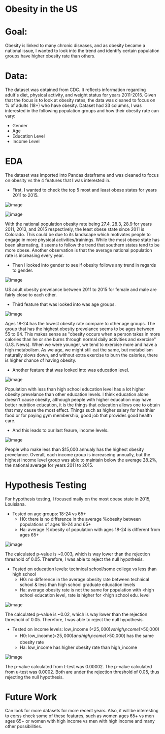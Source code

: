 # Obesity in the US

# Goal:

Obesity is linked to many chronic diseases, and as obesity became a national issue, I wanted to look into the trend and identify certain population groups have higher obesity rate than others. 

# Data:

The dataset was obtained from CDC. It reflects information regarding adult's diet, physical activity, and weight status for years 2011-2015. Given that the focus is to look at obesity rates, the data was cleaned to focus on % of adults (18+) who have obesity. 
Dataset had 33 columns, I was interested in the following population groups and how their obesity rate can vary:
- Gender
- Age
- Education Level
- Income Level

# EDA

The dataset was imported into Pandas dataframe and was cleaned to focus on obesity vs the 4 features that I was interested in. 

- First, I wanted to check the top 5 most and least obese states for years 2011 to 2015. 

![image](./leastobese.png)

![image](./mostobese.png)

With the national population obesity rate being 27.4, 28.3, 28.9 for years 2011, 2013, and 2015 respectively, the least obese state since 2011 is Colorado. This could be due to its landscape which motivates people to engage in more physical activities/trainings. While the most obese state has been alternating, it seems to follow the trend that southern states tend to be more obese. Another observation is that the average national population rate is increasing every year.

- Then I looked into gender to see if obesity follows any trend in regards to gender. 

![image](./gender.png)


US adult obesity prevelance between 2011 to 2015 for female and male are fairly close to each other. 

- Third feature that was looked into was age groups. 

![image](./age.png)

Ages 18-24 has the lowest obesity rate compare to other age groups. The group that has the highest obesity prevelance seems to be ages between 55 to 64. This makes sense as "obesity occurs when a person takes in more calories than he or she burns through normal daily activities and exercise" (U.S. News). When we were younger, we tend to exercise more and have a high metabolism. As we age, we might still eat the same, but metabolism naturally slows down, and without extra exercise to burn the calories, there is higher chance of having obesity. 


- Another feature that was looked into was education level. 

![image](./education_2.png)

Population with less than high school education level has a lot higher obesity prevelance than other education levels. I think education alone doesn't cause obesity, although people with higher education may have better nutrition education, it is the things that education allows one to obtain that may cause the most effect. Things such as higher salary for healthier food or for paying gym membership, good job that provides good health care.  

- And this leads to our last feaure, income levels. 

![image](./income_bar.png)

People who make less than $15,000 annualy has the highest obesity prevelance. Overall, each income group is increaseing annually, but the highest income level group was able to maintain below the average 28.2%, the national average for years 2011 to 2015. 

# Hypothesis Testing

For hypothesis testing, I focused maily on the most obese state in 2015, Louisiana. 

- Tested on age groups: 18-24 vs 65+
  - H0: there is no difference in the average %obesity between populations of ages 18-24 and 65+
  - Ha: average %obesity of population with ages 18-24 is different from ages 65+

![image](./age_test.png)

The calculated p-value is ~0.003, which is way lower than the rejection threshold of 0.05. Therefore, I was able to reject the null hypothesis.

- Tested on education levels: technical school/some college vs less than high school 
  - H0: no difference in the average obesity rate between technical school & less than high school graduate education levels
  - Ha: average obesity rate is not the same for population with  <high school education level, rate is higher for <high school edu. level

![image](./education.png)

The calculated p-value is ~0.02, which is way lower than the rejection threshold of 0.05. Therefore, I was able to reject the null hypothesis.

- Tested on income levels: low_income (<$25,000) vs high_income (>$50,000)
  - H0: low_income(<$25,000) and high_income (>$50,000) has the same obesity rate
  - Ha: low_income has higher obesity rate than high_income

![image](./income.png)

The p-value calculated from t-test was 0.00002.
The p-value calculated from u-test was 0.0002. 
Both are under the rejection threshold of 0.05, thus rejecting the null hypothesis. 

# Future Work

Can look for more datasets for more recent years. Also, it will be interesting to corss check some of these features, such as women ages 65+ vs men ages 65+ or women with high income vs men with high income and many other possibilities. 


